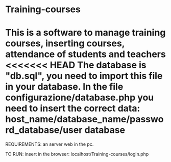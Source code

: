 # Training-courses
This is a software to manage training courses, inserting courses, attendance of students and teachers
<<<<<<< HEAD
The database is "db.sql", you need to import this file in your database.
In the file configurazione/database.php you need to insert the correct data: host_name/database_name/password_database/user database
=======

REQUIREMENTS:
  an server web in the pc.

TO RUN:
  insert in the browser: localhost/Training-courses/login.php
>>>>>>> 
